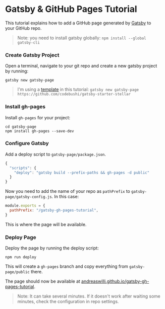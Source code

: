 # Gatsby & GitHub Pages Tutorial

This tutorial explains how to add a GitHub page generated by [Gatsby](https://www.gatsbyjs.org/) to your GitHub repo.

> Note: you need to install gatsby globally: `npm install --global gatsby-cli`

### Create Gatsby Project
Open a terminal, navigate to your git repo and create a new gatsby project by running:
```shell
gatsby new gatsby-page
```
> I'm using a [template](https://github.com/codebushi/gatsby-starter-stellar) in this tutorial: `gatsby new gatsby-page https://github.com/codebushi/gatsby-starter-stellar`

### Install gh-pages
Install `gh-pages` for your project:
```shell
cd gatsby-page
npm install gh-pages --save-dev
```
### Configure Gatsby
Add a deploy script to `gatsby-page/package.json`.
```js
{
  "scripts": {
    "deploy": "gatsby build --prefix-paths && gh-pages -d public"
  }
}
```
Now you need to add the name of your repo as `pathPrefix` to `gatsby-page/gatsby-config.js`. In this case:
```js
module.exports = {
  pathPrefix: "/gatsby-gh-pages-tutorial",
}
```
This is where the page will be available.

### Deploy Page
Deploy the page by running the deploy script:
```shell
npm run deploy
```
This will create a `gh-pages` branch and copy everything from `gatsby-page/public` there.

The page should now be available at [andreaswilli.github.io/gatsby-gh-pages-tutorial](https://andreaswilli.github.io/gatsby-gh-pages-tutorial).
> Note: It can take several minutes. If it doesn't work after waiting some minutes, check the configuration in repo settings.
